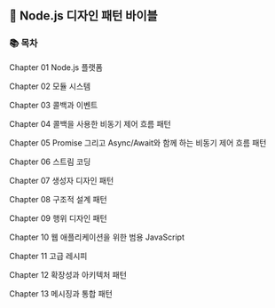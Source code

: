 ## 🚀 Node.js 디자인 패턴 바이블

### 📚 목차

Chapter 01 Node.js 플랫폼

Chapter 02 모듈 시스템

Chapter 03 콜백과 이벤트

Chapter 04 콜백을 사용한 비동기 제어 흐름 패턴

Chapter 05 Promise 그리고 Async/Await와 함께 하는 비동기 제어 흐름 패턴

Chapter 06 스트림 코딩

Chapter 07 생성자 디자인 패턴

Chapter 08 구조적 설계 패턴

Chapter 09 행위 디자인 패턴

Chapter 10 웹 애플리케이션을 위한 범용 JavaScript

Chapter 11 고급 레시피

Chapter 12 확장성과 아키텍처 패턴

Chapter 13 메시징과 통합 패턴
